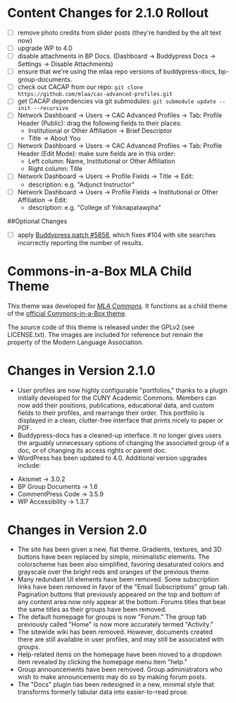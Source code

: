 # Content Changes for 2.1.0 Rollout

 * [ ] remove photo credits from slider posts (they're handled by the alt text now)
 * [ ] upgrade WP to 4.0
 * [ ] disable attachments in BP Docs. (Dashboard -> Buddypress Docs -> Settings -> Disable Attachments) 
 * [ ] ensure that we're using the mlaa repo versions of buddypress-docs, bp-group-documents. 
 * [ ] check out CACAP from our repo: `git clone https://github.com/mlaa/cac-advanced-profiles.git`
 * [ ] get CACAP dependencies via git submodules: `git submodule update --init --recursive` 
 * [ ] Network Dashboard -> Users -> CAC Advanced Profiles -> Tab: Profile Header (Public): drag the following fields to their places: 
   - Institutional or Other Affiliation -> Brief Descriptor
   - Title -> About You
 * [ ] Network Dashboard -> Users -> CAC Advanced Profiles -> Tab: Profile Header (Edit Mode): make sure fields are in this order: 
   - Left column: Name, Institutional or Other Affiliation
   - Right column: Title
 * [ ] Network Dashboard -> Users -> Profile Fields -> Title -> Edit: 
   - description: e.g. &quot;Adjunct Instructor&quot; 
 * [ ] Network Dashboard -> Users -> Profile Fields -> Institutional or Other Affiliation -> Edit: 
   - description: e.g. &quot;College of Yoknapatawpha&quot; 

##Optional Changes
 * [ ] apply [Buddypress patch #5858](https://buddypress.trac.wordpress.org/ticket/5858), which fixes #104 with site searches incorrectly reporting the number of results. 

# Commons-in-a-Box MLA Child Theme

This theme was developed for [_MLA Commons_][1]. It functions as a child 
theme of the [official Commons-in-a-Box theme][2].

The source code of this theme is released under the GPLv2 (see LICENSE.txt). 
The images are included for reference but remain the property of the Modern 
Language Association.

[1]: http://commons.mla.org
[2]: https://github.com/cuny-academic-commons/cbox-theme

# Changes in Version 2.1.0 

 * User profiles are now highly configurable "portfolios," thanks to a plugin initially developed for the CUNY Academic Commons. Members can now add their positions, publications, educational data, and custom fields to their profiles, and rearrange their order. This portfolio is displayed in a clean, clutter-free interface that prints nicely to paper or PDF.  
 * Buddypress-docs has a cleaned-up interface. It no longer gives users the arguably unnecessary options of changing the associated group of a doc, or of changing its access rights or parent doc.  
 * WordPress has been updated to 4.0. Additional version upgrades include: 
  - Akismet -> 3.0.2
  - BP Group Documents -> 1.6
  - CommentPress Code -> 3.5.9
  - WP Accessibility -> 1.3.7

# Changes in Version 2.0 

 * The site has been given a new, flat theme. Gradients, textures, and 3D buttons have been replaced by simple, minimalistic elements. The colorscheme has been also simplified, favoring desaturated colors and grayscale over the bright reds and oranges of the previous theme. 
 * Many redundant UI elements have been removed. Some subscription links have been removed in favor of the "Email Subscriptions" group tab. Pagination buttons that previously appeared on the top and bottom of any content area now only appear at the bottom. Forums titles that bear the same titles as their groups have been removed. 
 * The default homepage for groups is now "Forum." The group tab previously called "Home" is now more accurately termed "Activity." 
 * The sitewide wiki has been removed. However, documents created there are still available in user profiles, and may still be associated with groups. 
 * Help-related items on the homepage have been moved to a dropdown item revealed by clicking the homepage menu item "help." 
 * Group announcements have been removed. Group administrators who wish to make announcements may do so by making forum posts.  
 * The "Docs" plugin has been redesigned in a new, minimal style that transforms formerly tabular data into easier-to-read prose.  
